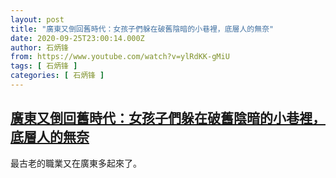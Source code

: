 ```yaml
---
layout: post
title: "廣東又倒回舊時代：女孩子們躲在破舊陰暗的小巷裡，底層人的無奈"
date: 2020-09-25T23:00:14.000Z
author: 石炳锋
from: https://www.youtube.com/watch?v=ylRdKK-gMiU
tags: [ 石炳锋 ]
categories: [ 石炳锋 ]
---
```

<!--1601074814000-->
[廣東又倒回舊時代：女孩子們躲在破舊陰暗的小巷裡，底層人的無奈](https://www.youtube.com/watch?v=ylRdKK-gMiU)
------

<div>
最古老的職業又在廣東多起來了。
</div>
